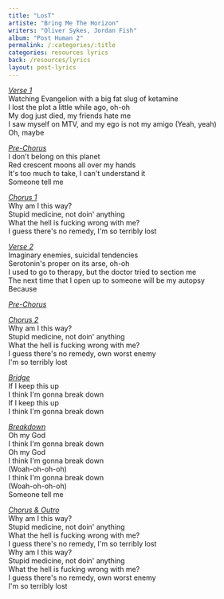 ```yaml
---
title: "LosT"
artiste: "Bring Me The Horizon"
writers: "Oliver Sykes, Jordan Fish"
album: "Post Human 2"
permalink: /:categories/:title
categories: resources lyrics
back: /resources/lyrics
layout: post-lyrics
---
```


<span style="text-decoration:underline;"><em>Verse 1</em></span>    
Watching Evangelion with a big fat slug of ketamine  
I lost the plot a little while ago, oh-oh  
My dog just died, my friends hate me  
I saw myself on MTV, and my ego is not my amigo (Yeah, yeah)  
Oh, maybe   
  
<span style="text-decoration:underline;"><em>Pre-Chorus</em></span>    
I don't belong on this planet  
Red crescent moons all over my hands  
It's too much to take, I can't understand it  
Someone tell me  
  
<span style="text-decoration:underline;"><em>Chorus 1</em></span>    
Why am I this way?  
Stupid medicine, not doin' anything  
What the hell is fucking wrong with me?  
I guess there's no remedy, I'm so terribly lost  
  
<span style="text-decoration:underline;"><em>Verse 2</em></span>    
Imaginary enemies, suicidal tendеncies  
Serotonin's proper on its arsе, oh-oh  
I used to go to therapy, but the doctor tried to section me  
The next time that I open up to someone will be my autopsy  
Because  
  
<span style="text-decoration:underline;"><em>Pre-Chorus</em></span>    
  
<span style="text-decoration:underline;"><em>Chorus 2</em></span>    
Why am I this way?  
Stupid medicine, not doin' anything  
What the hell is fucking wrong with me?  
I guess there's no remedy, own worst enemy  
I'm so terribly lost  
  
<span style="text-decoration:underline;"><em>Bridge</em></span>    
If I keep this up  
I think I'm gonna break down  
If I keep this up  
I think I'm gonna break down  
  
<span style="text-decoration:underline;"><em>Breakdown</em></span>    
Oh my God  
I think I'm gonna break down  
Oh my God  
I think I'm gonna break down  
(Woah-oh-oh-oh)  
I think I'm gonna break down  
(Woah-oh-oh-oh)  
Someone tell me  
  
<span style="text-decoration:underline;"><em>Chorus & Outro</em></span>    
Why am I this way?  
Stupid medicine, not doin' anything  
What the hell is fucking wrong with me?  
I guess there's no remedy, I'm so terribly lost  
Why am I this way?  
Stupid medicine, not doin' anything  
What the hell is fucking wrong with me?  
I guess there's no remedy, own worst enemy  
I'm so terribly lost